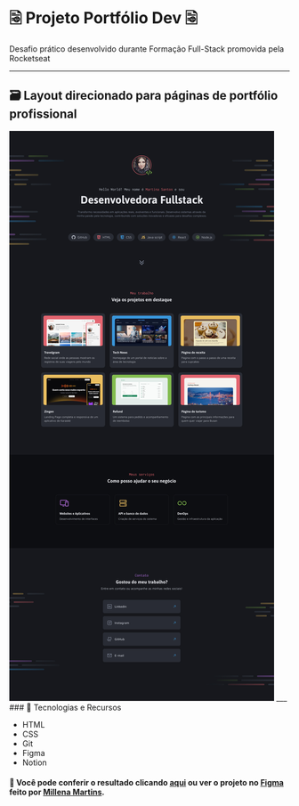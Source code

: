 # 🗟 Projeto Portfólio Dev 🗟
Desafio prático desenvolvido durante Formação Full-Stack promovida pela Rocketseat
___
## 🗃️ Layout direcionado para páginas de portfólio profissional

<img src=".gitconfig/portfolio-dev-preview.jpg">
___
### 🤖 Tecnologias e Recursos  
  
* HTML
* CSS
* Git
* Figma
* Notion  

#### 🔎 Você pode conferir o resultado clicando [aqui](https://arturtinoco.github.io/projeto-portfolio-dev/) ou ver o projeto no [Figma](https://www.figma.com/community/file/1387080701963671866) feito por [Millena Martins](https://www.linkedin.com/in/millenamartins/).  
